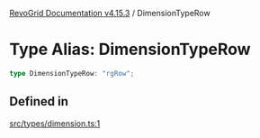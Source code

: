 [RevoGrid Documentation v4.15.3](README.md) / DimensionTypeRow

# Type Alias: DimensionTypeRow

```ts
type DimensionTypeRow: "rgRow";
```

## Defined in

[src/types/dimension.ts:1](https://github.com/revolist/revogrid/blob/0f25b4576d7b148a35319cded1f6d62c5f4ebd98/src/types/dimension.ts#L1)

